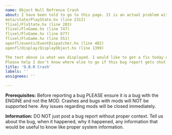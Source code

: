 ```yaml
---
name: Object Null Refrence Crash
about: I have been told to go to this page. It is an actual problem with the files, and I cannot play my fnf mod. The forever engine seems to crash because of an "Object Null Refrence" and it happened around 22:35 on UK time.  I tried playing the first song of the mod and then it crashed. I'm not sure if its just me, or others have experienced this crashed with the engine. It has the follwing error(s):
meta/state/PlayState.hx (line 2313)
flixel/FlxState.hx (line 203)
flixel/FlxGame.hx (line 747)
flixel/FlxGame.hx (line 677)
flixel/FlxGame.hx (line 551)
openfl/events/EventDispatcher.hx (line 402)
openfl/display/DisplayObject.hx (line 1399)

The text above is what was displayed. I would like to get a fix today or tomorrow, at around 4:00 UK time. I am very confused and cannot figure what is going on.
Please help I don't know where else to go if this bug report gets shut down
title: 'O.B.R Crash'
labels: ''
assignees: ''

---
```


**Prerequisites:**
Before reporting a bug PLEASE ensure it is a bug with the ENGINE and not the MOD. Crashes and bugs with mods will NOT be supported here. Any issues regarding mods will be closed immediately.

**Information:**
DO NOT just post a bug report without proper context. Tell us about the bug, when it happened, why it happened, any information that would be useful to know like proper system information.
